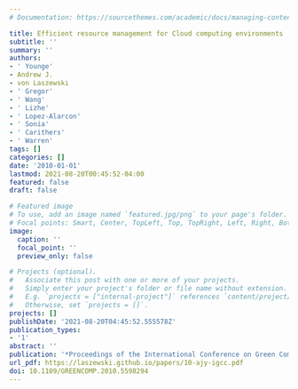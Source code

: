 ```yaml
---
# Documentation: https://sourcethemes.com/academic/docs/managing-content/

title: Efficient resource management for Cloud computing environments
subtitle: ''
summary: ''
authors:
- ' Younge'
- Andrew J.
- von Laszewski
- ' Gregor'
- ' Wang'
- ' Lizhe'
- ' Lopez-Alarcon'
- ' Sonia'
- ' Carithers'
- ' Warren'
tags: []
categories: []
date: '2010-01-01'
lastmod: 2021-08-20T00:45:52-04:00
featured: false
draft: false

# Featured image
# To use, add an image named `featured.jpg/png` to your page's folder.
# Focal points: Smart, Center, TopLeft, Top, TopRight, Left, Right, BottomLeft, Bottom, BottomRight.
image:
  caption: ''
  focal_point: ''
  preview_only: false

# Projects (optional).
#   Associate this post with one or more of your projects.
#   Simply enter your project's folder or file name without extension.
#   E.g. `projects = ["internal-project"]` references `content/project/deep-learning/index.md`.
#   Otherwise, set `projects = []`.
projects: []
publishDate: '2021-08-20T04:45:52.555578Z'
publication_types:
- '1'
abstract: ''
publication: '*Proceedings of the International Conference on Green Computing*'
url_pdf: https://laszewski.github.io/papers/10-ajy-igcc.pdf
doi: 10.1109/GREENCOMP.2010.5598294
---
```

